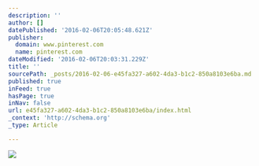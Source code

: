 ```yaml
---
description: ''
author: []
datePublished: '2016-02-06T20:05:48.621Z'
publisher:
  domain: www.pinterest.com
  name: pinterest.com
dateModified: '2016-02-06T20:03:31.229Z'
title: ''
sourcePath: _posts/2016-02-06-e45fa327-a602-4da3-b1c2-850a8103e6ba.md
published: true
inFeed: true
hasPage: true
inNav: false
url: e45fa327-a602-4da3-b1c2-850a8103e6ba/index.html
_context: 'http://schema.org'
_type: Article

---
```

![](https://s-media-cache-ak0.pinimg.com/564x/f9/a3/86/f9a3867eb05273357160c83d1634d5d6.jpg)